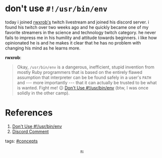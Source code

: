 # don't use `#!/usr/bin/env`

today i joined [rwxrob's](https://rwx.gg) twitch livestream and joined his discord server. i found his twitch over two weeks ago and he quickly became one of my favorite streamers in the science and technology twitch category. he never fails to impress me in his humility and attitude towards beginners. i like how opinionated he is and he makes it clear that he has no problem with changing his mind as he learns more.

__rwxrob__:
> Okay, `/usr/bin/env` is a dangerous, inefficient, stupid invention from mostly Ruby programmers that is based on the entirely flawed assumption that interpreter can be be found safely in a user's `PATH` and --- more importantly --- that it can actually be trusted to be what is wanted. Fight me! :wink: [Don't Use #!/usr/bin/env](https://rwx.gg/advice/dont/env/) (btw, I was once solidly in the other camp).

# References

1. [Don't Use #!/usr/bin/env](https://rwx.gg/advice/dont/env/)
2. [Discord Comment](https://discord.com/channels/669337241478365203/703036530926813324/717822630480183396)

<div class="tags">
<p>tags: <a href="../tags.html#concepts">#concepts</a></p>
</div>

<div class="tags" align="center">
<a href="../index.html">⭠</a>
</div>